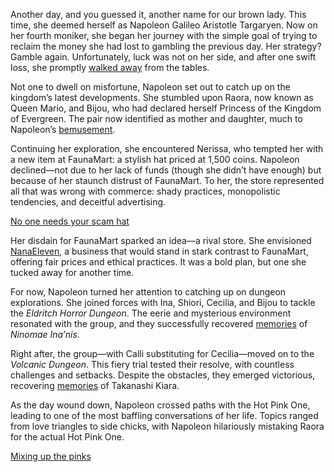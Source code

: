 Another day, and you guessed it, another name for our brown lady. This time, she deemed herself as Napoleon Galileo Aristotle Targaryen. Now on her fourth moniker, she began her journey with the simple goal of trying to reclaim the money she had lost to gambling the previous day. Her strategy? Gamble again. Unfortunately, luck was not on her side, and after one swift loss, she promptly [walked away](https://www.youtube.com/live/PUlE34rNV-g?feature=shared\&t=798) from the tables.

Not one to dwell on misfortune, Napoleon set out to catch up on the kingdom’s latest developments. She stumbled upon Raora, now known as Queen Mario, and Bijou, who had declared herself Princess of the Kingdom of Evergreen. The pair now identified as mother and daughter, much to Napoleon’s [bemusement](https://www.youtube.com/live/PUlE34rNV-g?feature=shared\&t=912).

Continuing her exploration, she encountered Nerissa, who tempted her with a new item at FaunaMart: a stylish hat priced at 1,500 coins. Napoleon declined—not due to her lack of funds (though she didn’t have enough) but because of her staunch distrust of FaunaMart. To her, the store represented all that was wrong with commerce: shady practices, monopolistic tendencies, and deceitful advertising.

[No one needs your scam hat](#embed:https://www.youtube.com/live/PUlE34rNV-g?t=1057)

Her disdain for FaunaMart sparked an idea—a rival store. She envisioned [NanaEleven](https://www.youtube.com/live/PUlE34rNV-g?feature=shared\&t=1257), a business that would stand in stark contrast to FaunaMart, offering fair prices and ethical practices. It was a bold plan, but one she tucked away for another time.

For now, Napoleon turned her attention to catching up on dungeon explorations. She joined forces with Ina, Shiori, Cecilia, and Bijou to tackle the *Eldritch Horror Dungeon*. The eerie and mysterious environment resonated with the group, and they successfully recovered [memories](https://www.youtube.com/live/PUlE34rNV-g?feature=shared\&t=4419) of *Ninomae Ina’nis*.

Right after, the group—with Calli substituting for Cecilia—moved on to the *Volcanic Dungeon*. This fiery trial tested their resolve, with countless challenges and setbacks. Despite the obstacles, they emerged victorious, recovering [memories](https://www.youtube.com/live/PUlE34rNV-g?feature=shared\&t=9426) of Takanashi Kiara.

As the day wound down, Napoleon crossed paths with the Hot Pink One, leading to one of the most baffling conversations of her life. Topics ranged from love triangles to side chicks, with Napoleon hilariously mistaking Raora for the actual Hot Pink One.

[Mixing up the pinks](#embed:https://www.youtube.com/live/PUlE34rNV-g?t=9784)
